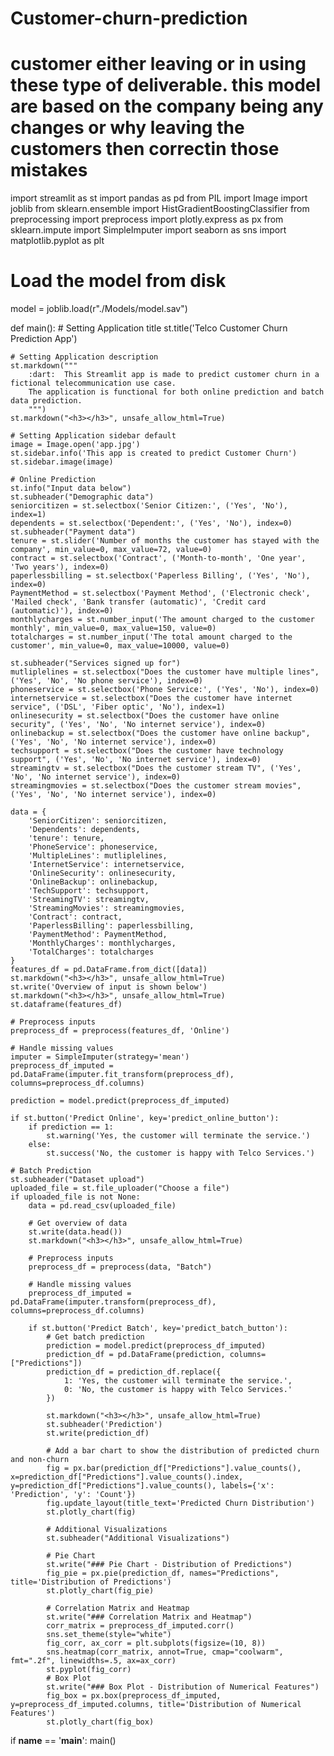 # Customer-churn-prediction
# customer either leaving or in using these type of deliverable. this model are based on the company being any changes or why leaving the customers then correctin those mistakes
import streamlit as st
import pandas as pd
from PIL import Image
import joblib
from sklearn.ensemble import HistGradientBoostingClassifier
from preprocessing import preprocess
import plotly.express as px
from sklearn.impute import SimpleImputer
import seaborn as sns
import matplotlib.pyplot as plt

# Load the model from disk
model = joblib.load(r"./Models/model.sav")

def main():
    # Setting Application title
    st.title('Telco Customer Churn Prediction App')

    # Setting Application description
    st.markdown("""
        :dart:  This Streamlit app is made to predict customer churn in a fictional telecommunication use case.
        The application is functional for both online prediction and batch data prediction.
        """)
    st.markdown("<h3></h3>", unsafe_allow_html=True)

    # Setting Application sidebar default
    image = Image.open('app.jpg')
    st.sidebar.info('This app is created to predict Customer Churn')
    st.sidebar.image(image)

    # Online Prediction
    st.info("Input data below")
    st.subheader("Demographic data")
    seniorcitizen = st.selectbox('Senior Citizen:', ('Yes', 'No'), index=1)
    dependents = st.selectbox('Dependent:', ('Yes', 'No'), index=0)
    st.subheader("Payment data")
    tenure = st.slider('Number of months the customer has stayed with the company', min_value=0, max_value=72, value=0)
    contract = st.selectbox('Contract', ('Month-to-month', 'One year', 'Two years'), index=0)
    paperlessbilling = st.selectbox('Paperless Billing', ('Yes', 'No'), index=0)
    PaymentMethod = st.selectbox('Payment Method', ('Electronic check', 'Mailed check', 'Bank transfer (automatic)', 'Credit card (automatic)'), index=0)
    monthlycharges = st.number_input('The amount charged to the customer monthly', min_value=0, max_value=150, value=0)
    totalcharges = st.number_input('The total amount charged to the customer', min_value=0, max_value=10000, value=0)

    st.subheader("Services signed up for")
    mutliplelines = st.selectbox("Does the customer have multiple lines", ('Yes', 'No', 'No phone service'), index=0)
    phoneservice = st.selectbox('Phone Service:', ('Yes', 'No'), index=0)
    internetservice = st.selectbox("Does the customer have internet service", ('DSL', 'Fiber optic', 'No'), index=1)
    onlinesecurity = st.selectbox("Does the customer have online security", ('Yes', 'No', 'No internet service'), index=0)
    onlinebackup = st.selectbox("Does the customer have online backup", ('Yes', 'No', 'No internet service'), index=0)
    techsupport = st.selectbox("Does the customer have technology support", ('Yes', 'No', 'No internet service'), index=0)
    streamingtv = st.selectbox("Does the customer stream TV", ('Yes', 'No', 'No internet service'), index=0)
    streamingmovies = st.selectbox("Does the customer stream movies", ('Yes', 'No', 'No internet service'), index=0)

    data = {
        'SeniorCitizen': seniorcitizen,
        'Dependents': dependents,
        'tenure': tenure,
        'PhoneService': phoneservice,
        'MultipleLines': mutliplelines,
        'InternetService': internetservice,
        'OnlineSecurity': onlinesecurity,
        'OnlineBackup': onlinebackup,
        'TechSupport': techsupport,
        'StreamingTV': streamingtv,
        'StreamingMovies': streamingmovies,
        'Contract': contract,
        'PaperlessBilling': paperlessbilling,
        'PaymentMethod': PaymentMethod,
        'MonthlyCharges': monthlycharges,
        'TotalCharges': totalcharges
    }
    features_df = pd.DataFrame.from_dict([data])
    st.markdown("<h3></h3>", unsafe_allow_html=True)
    st.write('Overview of input is shown below')
    st.markdown("<h3></h3>", unsafe_allow_html=True)
    st.dataframe(features_df)

    # Preprocess inputs
    preprocess_df = preprocess(features_df, 'Online')

    # Handle missing values
    imputer = SimpleImputer(strategy='mean')
    preprocess_df_imputed = pd.DataFrame(imputer.fit_transform(preprocess_df), columns=preprocess_df.columns)

    prediction = model.predict(preprocess_df_imputed)

    if st.button('Predict Online', key='predict_online_button'):
        if prediction == 1:
            st.warning('Yes, the customer will terminate the service.')
        else:
            st.success('No, the customer is happy with Telco Services.')

    # Batch Prediction
    st.subheader("Dataset upload")
    uploaded_file = st.file_uploader("Choose a file")
    if uploaded_file is not None:
        data = pd.read_csv(uploaded_file)

        # Get overview of data
        st.write(data.head())
        st.markdown("<h3></h3>", unsafe_allow_html=True)

        # Preprocess inputs
        preprocess_df = preprocess(data, "Batch")

        # Handle missing values
        preprocess_df_imputed = pd.DataFrame(imputer.transform(preprocess_df), columns=preprocess_df.columns)

        if st.button('Predict Batch', key='predict_batch_button'):
            # Get batch prediction
            prediction = model.predict(preprocess_df_imputed)
            prediction_df = pd.DataFrame(prediction, columns=["Predictions"])
            prediction_df = prediction_df.replace({
                1: 'Yes, the customer will terminate the service.',
                0: 'No, the customer is happy with Telco Services.'
            })

            st.markdown("<h3></h3>", unsafe_allow_html=True)
            st.subheader('Prediction')
            st.write(prediction_df)

            # Add a bar chart to show the distribution of predicted churn and non-churn
            fig = px.bar(prediction_df["Predictions"].value_counts(), x=prediction_df["Predictions"].value_counts().index, y=prediction_df["Predictions"].value_counts(), labels={'x': 'Prediction', 'y': 'Count'})
            fig.update_layout(title_text='Predicted Churn Distribution')
            st.plotly_chart(fig)

            # Additional Visualizations
            st.subheader("Additional Visualizations")

            # Pie Chart
            st.write("### Pie Chart - Distribution of Predictions")
            fig_pie = px.pie(prediction_df, names="Predictions", title='Distribution of Predictions')
            st.plotly_chart(fig_pie)

            # Correlation Matrix and Heatmap
            st.write("### Correlation Matrix and Heatmap")
            corr_matrix = preprocess_df_imputed.corr()
            sns.set_theme(style="white")
            fig_corr, ax_corr = plt.subplots(figsize=(10, 8))
            sns.heatmap(corr_matrix, annot=True, cmap="coolwarm", fmt=".2f", linewidths=.5, ax=ax_corr)
            st.pyplot(fig_corr)
            # Box Plot
            st.write("### Box Plot - Distribution of Numerical Features")
            fig_box = px.box(preprocess_df_imputed, y=preprocess_df_imputed.columns, title='Distribution of Numerical Features')
            st.plotly_chart(fig_box)

if __name__ == '__main__':
    main()
